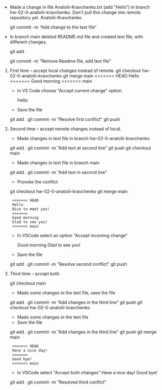 - Made a change in file Anatolii-Kravchenko.txt (add "Hello") in branch hw-02-0-anatolii-kravchenko. Don't pull this change into remote repository yet.
    Anatolii-Kravchenko
    
    git commit -m "Add change to the text file"
- In branch main deleted README.md file and created text file, with different changes.
    
    git add .
    
    git commit -m "Remove Readme file, add text file"

1. First time – accept local changes instead of remote.
    git checkout hw-02-0-anatolii-kravchenko
    git merge main
        <<<<<<< HEAD
        Hello
        =======
        Good morning
        >>>>>>> main
    
    - In VS Code choose "Accept current change" option.
        
        Hello
    
    - Save the file
    
    git add .
    git commit -m "Resolve first conflict"
    git push

2. Second time – accept remote changes instead of local.
    - Made changes in text file in branch hw-02-0-anatolii-kravchenko
    
    git add .
    git commit -m "Add text at second line"
    git push
    git checkout main
    
    - Made changes in text file in branch main
    
    git add .
    git commit -m "Add text in second line"
    
    - Provoke the conflict 
    
    git checkout hw-02-0-anatolii-kravchenko
    git merge main
        
        <<<<<<< HEAD
        Hello
        Nice to meet you!
        =======
        Good morning
        Glad to see you!
        >>>>>>> main
    
    - In VSCode select an option "Accept incoming change"
        
        Good morning
        Glad to see you!
    
    - Save the file
    
    git add .
    git commit -m "Resolve second conflict"
    git push

3. Third time – accept both.
    
    git checkout main
    
    - Made some changes in the text file, save the file
    
    git add .
    git commit -m "Add changes in the third line"
    git push
    git checkout hw-02-0-anatolii-kravchenko
    
    - Made some changes in the text file
    - Save the file
    
    git add .
    git commit -m "Add changes in the third line"
    git push
    git merge main
        
        <<<<<<< HEAD
        Have a nice day!
        =======
        Good bye!
        >>>>>>> main
    
    - In VSCode select "Accept both changes"
        Have a nice day!
        Good bye!
    
    git add .
    git commit -m "Resolved third conflict"    
    

